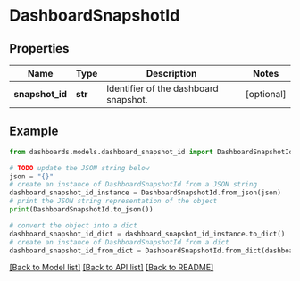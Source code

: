 # DashboardSnapshotId


## Properties

Name | Type | Description | Notes
------------ | ------------- | ------------- | -------------
**snapshot_id** | **str** | Identifier of the dashboard snapshot. | [optional] 

## Example

```python
from dashboards.models.dashboard_snapshot_id import DashboardSnapshotId

# TODO update the JSON string below
json = "{}"
# create an instance of DashboardSnapshotId from a JSON string
dashboard_snapshot_id_instance = DashboardSnapshotId.from_json(json)
# print the JSON string representation of the object
print(DashboardSnapshotId.to_json())

# convert the object into a dict
dashboard_snapshot_id_dict = dashboard_snapshot_id_instance.to_dict()
# create an instance of DashboardSnapshotId from a dict
dashboard_snapshot_id_from_dict = DashboardSnapshotId.from_dict(dashboard_snapshot_id_dict)
```
[[Back to Model list]](../README.md#documentation-for-models) [[Back to API list]](../README.md#documentation-for-api-endpoints) [[Back to README]](../README.md)


